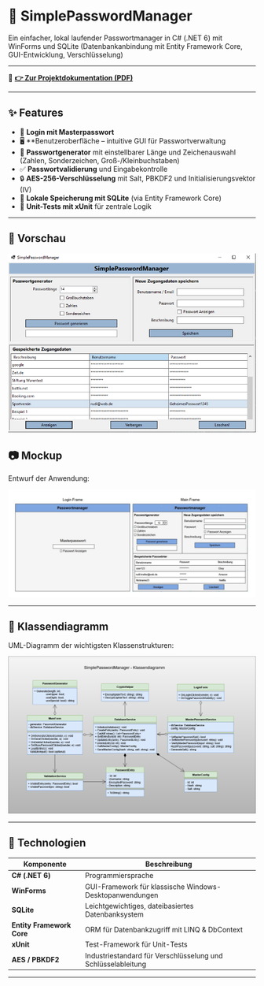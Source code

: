 # 🔐 SimplePasswordManager

Ein einfacher, lokal laufender Passwortmanager in C# (.NET 6) mit WinForms und SQLite
(Datenbankanbindung mit Entity Framework Core, GUI-Entwicklung, Verschlüsselung)

---

📄 **[ 👉 Zur Projektdokumentation (PDF)](docs/Dokumentation/Dokumentation_SimplePasswordManager.pdf)**
  


---

## ✨ Features

- 💬 **Login mit Masterpasswort**
- 🖥️ **Benutzeroberfläche – intuitive GUI für Passwortverwaltung
- 🧠 **Passwortgenerator** mit einstellbarer Länge und Zeichenauswahl (Zahlen, Sonderzeichen, Groß-/Kleinbuchstaben)
- ✅ **Passwortvalidierung** und Eingabekontrolle
- 🔒 **AES-256-Verschlüsselung** mit Salt, PBKDF2 und Initialisierungsvektor (IV)
- 💾 **Lokale Speicherung mit SQLite** (via Entity Framework Core)
- 🧪 **Unit-Tests mit xUnit** für zentrale Logik

---

## 📸 Vorschau

![Screenshot der Anwendung](docs/screenshots/screenshot_1.png)


## 📷 Mockup

Entwurf der Anwendung:

![Mockup](docs/mockup/mockup.jpg)

---

## 🧩 Klassendiagramm

UML-Diagramm der wichtigsten Klassenstrukturen:

![Klassendiagramm](docs/UML/class_diagram.png)

---

## 🚀 Technologien

| Komponente           | Beschreibung                                                |
|----------------------|-------------------------------------------------------------|
| **C# (.NET 6)**       | Programmiersprache                |
| **WinForms**          | GUI-Framework für klassische Windows-Desktopanwendungen     |
| **SQLite**            | Leichtgewichtiges, dateibasiertes Datenbanksystem           |
| **Entity Framework Core** | ORM für Datenbankzugriff mit LINQ & DbContext         |
| **xUnit**             | Test-Framework für Unit-Tests                               |
| **AES / PBKDF2**      | Industriestandard für Verschlüsselung und Schlüsselableitung |

---

